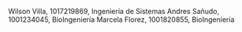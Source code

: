 Wilson Villa, 1017219869, Ingeniería de Sistemas
Andres Sañudo, 1001234045, BioIngeniería
Marcela Florez, 1001820855, BioIngeniería